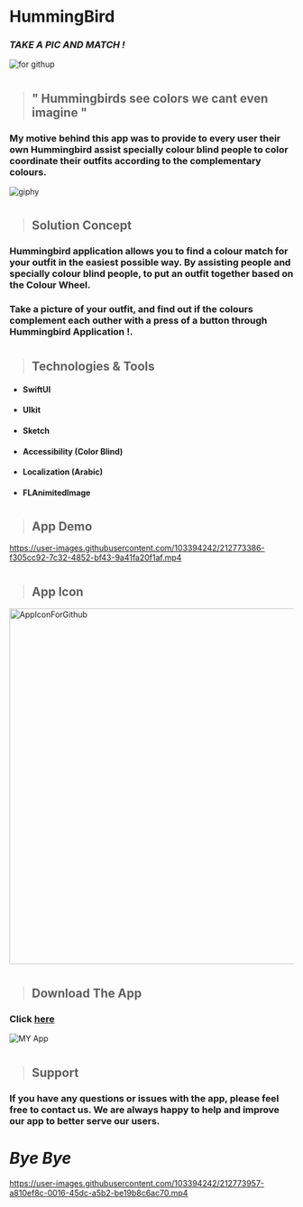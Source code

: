 # HummingBird

### ***TAKE A PIC AND MATCH !***

![for githup](https://user-images.githubusercontent.com/103394242/212759865-ec7e0b42-d5fd-4edf-bba6-06e3594b9351.jpg)

#

> ## " Hummingbirds see colors we cant even imagine "

###  My motive behind this app was to provide to every user their own Hummingbird assist specially colour blind people to color coordinate their outfits according to the complementary colours.

![giphy](https://user-images.githubusercontent.com/103394242/212763700-a676a567-8a49-4225-b95b-5fe6d65f3b02.gif)

#

> ## Solution Concept

### Hummingbird application allows you to find a colour match for your outfit in the easiest possible way. By assisting people and specially colour blind people, to put an outfit together based on the Colour Wheel.
### Take a picture of your outfit, and find out if the colours complement each outher with a press of a button through Hummingbird Application !.

#

> ## Technologies & Tools

- #### SwiftUI
- #### UIkit
- #### Sketch
- #### Accessibility (Color Blind)
- #### Localization (Arabic)
- #### FLAnimitedImage

#

> ## App Demo




https://user-images.githubusercontent.com/103394242/212773386-f305cc92-7c32-4852-bf43-9a41fa20f1af.mp4

#



> ## App Icon


<img width="631" alt="AppIconForGithub" src="https://user-images.githubusercontent.com/103394242/212836670-0507c200-8a13-4933-b6a4-21f20c880f8b.png">

#

> ## Download The App


### Click [here](https://apps.apple.com/sa/app/hummingbirdpro/id1666005431)

![MY App](https://user-images.githubusercontent.com/103394242/216316457-25101aab-5725-4d2f-973a-f0c33c0a3d28.png)

# 

> ## Support

### If you have any questions or issues with the app, please feel free to contact us. We are always happy to help and improve our app to better serve our users.

#


# ***Bye Bye***



https://user-images.githubusercontent.com/103394242/212773957-a810ef8c-0016-45dc-a5b2-be19b8c6ac70.mp4



